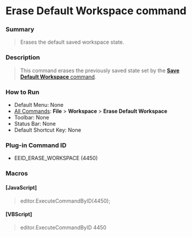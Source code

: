 # Erase Default Workspace command

### Summary

> Erases the default saved workspace state.

### Description

> This command erases the previously saved
> state set by the [**Save Default Workspace** command](save_workspace).

### How to Run

- Default Menu: None
- [All Commands](../tools/all_commands): **File** \> **Workspace**
\> **Erase Default Workspace**
- Toolbar: None
- Status Bar: None
- Default Shortcut Key: None

### Plug-in Command ID

- EEID\_ERASE\_WORKSPACE (4450)

### Macros

#### \[JavaScript\]

> editor.ExecuteCommandByID(4450);

#### \[VBScript\]

> editor.ExecuteCommandByID 4450
